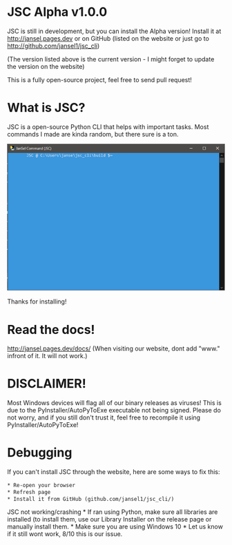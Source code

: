 
# JSC Alpha v1.0.0 
JSC is still in development, but you can install the Alpha version! Install it at http://jansel.pages.dev or on GitHub (listed on the website or just go to http://github.com/jansel1/jsc_cli)

(The version listed above is the current version - I might forget to update the version on the website)

This is a fully open-source project, feel free to send pull request!
# What is JSC?


JSC is a open-source Python CLI that helps with important tasks.
Most commands I made are kinda random, but there sure is a ton.

![A preview of the CLI (Taken on Alpha 1.0.0 Beta)](./etc/Other/img-preview-console-jsc.PNG)

Thanks for installing!

# Read the docs!
http://jansel.pages.dev/docs/
(When visiting our website, dont add "www." infront of it. It will not work.)

# DISCLAIMER!
Most Windows devices will flag all of our binary releases as viruses! This is due to the PyInstaller/AutoPyToExe executable not being signed. Please do not worry, and if you still don't trust it, feel free to recompile it using PyInstaller/AutoPyToExe!


# Debugging

If you can't install JSC through the website, here are some ways to fix this:

    * Re-open your browser
    * Refresh page
    * Install it from GitHub (github.com/jansel1/jsc_cli/)

JSC not working/crashing
      * If ran using Python, make sure all libraries are installed (to install them, use our Library Installer on the release page or manually install them.
      * Make sure you are using Windows 10
      * Let us know if it still wont work, 8/10 this is our issue.
      
